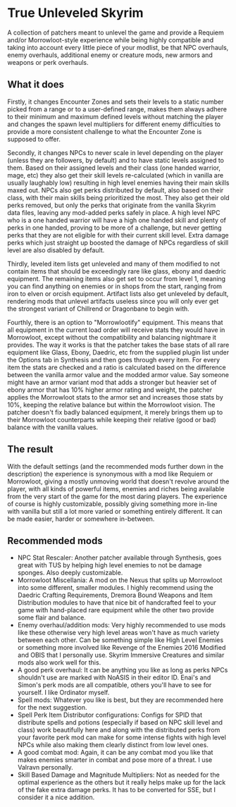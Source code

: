 # True Unleveled Skyrim
A collection of patchers meant to unlevel the game and provide a Requiem and/or Morrowloot-style experience while being highly compatible and taking into account every little piece of your modlist, be that NPC overhauls, enemy overhauls, additional enemy or creature mods, new armors and weapons or perk overhauls.

## What it does
Firstly, it changes Encounter Zones and sets their levels to a static number picked from a range or to a user-defined range, makes them always adhere to their minimum and maximum defined levels without matching the player and changes the spawn level multipliers for different enemy difficulties to provide a more consistent challenge to what the Encounter Zone is supposed to offer.

Secondly, it changes NPCs to never scale in level depending on the player (unless they are followers, by default) and to have static levels assigned to them. Based on their assigned levels and their class (one handed warrior, mage, etc) they also get their skill levels re-calculated (which in vanilla are usually laughably low) resulting in high level enemies having their main skills maxed out.
NPCs also get perks distributed by default, also based on their class, with their main skills being prioritized the most. They also get their old perks removed, but only the perks that originate from the vanilla Skyrim data files, leaving any mod-added perks safely in place. A high level NPC who is a one handed warrior will have a high one handed skill and plenty of perks in one handed, proving to be more of a challenge, but never getting perks that they are not eligible for with their current skill level. Extra damage perks which just straight up boosted the damage of NPCs regardless of skill level are also disabled by default.

Thirdly, leveled item lists get unleveled and many of them modified to not contain items that should be exceedingly rare like glass, ebony and daedric equipment. The remaining items also get set to occur from level 1, meaning you can find anything on enemies or in shops from the start, ranging from iron to elven or orcish equipment.
Artifact lists also get unleveled by default, rendering mods that unlevel artifacts useless since you will only ever get the strongest variant of Chillrend or Dragonbane to begin with.

Fourthly, there is an option to "Morrowlootify" equipment. This means that all equipment in the current load order will receive stats they would have in Morrowloot, except without the compatibility and balancing nightmare it provides. The way it works is that the patcher takes the base stats of all rare equipment like Glass, Ebony, Daedric, etc from the supplied plugin list under the Options tab in Synthesis and then goes through every item. For every item the stats are checked and a ratio is calculated based on the difference between the vanilla armor value and the modded armor value. Say someone might have an armor variant mod that adds a stronger but heavier set of ebony armor that has 10% higher armor rating and weight, the patcher applies the Morrowloot stats to the armor set and increases those stats by 10%, keeping the relative balance but within the Morrowloot vision.
The patcher doesn't fix badly balanced equipment, it merely brings them up to their Morrowloot counterparts while keeping their relative (good or bad) balance with the vanilla values.

## The result
With the default settings (and the recommended mods further down in the description) the experience is synonymous with a mod like Requiem or Morrowloot, giving a mostly unmoving world that doesn't revolve around the player, with all kinds of powerful items, enemies and riches being available from the very start of the game for the most daring players.
The experience of course is highly customizable, possibly giving something more in-line with vanilla but still a lot more varied or something entirely different. It can be made easier, harder or somewhere in-between.

## Recommended mods
- NPC Stat Rescaler: Another patcher available through Synthesis, goes great with TUS by helping high level enemies to not be damage sponges. Also deeply customizable.
- Morrowloot Miscellania: A mod on the Nexus that splits up Morrowloot into some different, smaller modules. I highly recommend using the Daedric Crafting Requirements, Dremora Bound Weapons and Item Distribution modules to have that nice bit of handcrafted feel to your game with hand-placed rare equipment while the other two provide some flair and balance.
- Enemy overhaul/addition mods: Very highly recommended to use mods like these otherwise very high level areas won't have as much variety between each other. Can be something simple like High Level Enemies or something more involved like Revenge of the Enemies 2016 Modified and OBIS that I personally use. Skyrim Immersive Creatures and similar mods also work well for this.
- A good perk overhaul: It can be anything you like as long as perks NPCs shouldn't use are marked with NoASIS in their editor ID. Enai's and Simon's perk mods are all compatible, others you'll have to see for yourself. I like Ordinator myself.
- Spell mods: Whatever you like is best, but they are recommended here for the next suggestion.
- Spell Perk Item Distributor configurations: Configs for SPID that distribute spells and potions (especially if based on NPC skill level and class) work beautifully here and along with the distributed perks from your favorite perk mod can make for some intense fights with high level NPCs while also making them clearly distinct from low level ones. 
- A good combat mod: Again, it can be any combat mod you like that makes enemies smarter in combat and pose more of a threat. I use Valravn personally.
- Skill Based Damage and Magnitude Multipliers: Not as needed for the optimal experience as the others but it really helps make up for the lack of the fake extra damage perks. It has to be converted for SSE, but I consider it a nice addition.
